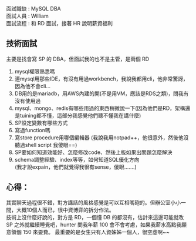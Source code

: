 面試職缺 : MySQL DBA <br>
面試人員 : William <br>
面試流程 : 和 RD 面試，接著 HR 說明薪資福利

## 技術面試
主要是找會寫 SP 的 DBA，但面試我的也不是主管，是兩個 RD
1. mysql權限熟悉嗎
2. 連mysql用那些IDE，有沒有用過workbench，我說我都用cli，他非常驚訝，因為他不會cli...
3. DB用的是mariadb，用AWS內建的開(不是用VM，應該是RDS之類)，問我有沒有使用過
4. mysql、mongo、redis有哪些用過的東西稍微說一下(因為他們是RD，架構還是tuining都不懂，這部分我感覺他們聽不懂我在講什麼)
5. SP設定變數有哪些方式
6. 寫過function嗎
7. 寫store procedure用哪個編輯器 (我說我用notpad++，他很意外，然後他沒聽過shell script 我傻眼==)
8. SP要如何知道效能好、怎麼修改code、然後上版如果出問題怎麼解決
9. schema調整經驗、index等等，如何知道SQL優化方向<br>(我才說expain，他們就覺得我很有sense，傻眼.......)


## 心得：
其實聊天過程很不錯，對方講話的風格感覺是可以互相嘴砲的。但辦公室小小一間，大概10個人而已，很中資博弈的拆分作法。<br>
技術上沒什麼好說的，對方是 RD，一個懂 DB 的都沒有，估計來這邊可能就改 SP 之外就繼續睡覺吧，hunter 問我年薪 100 會不會考慮，如果我薪水高點我願意領個 150 來耍費。
最重要的是女生只有人資姊姊一個人，很空虛啊~~
